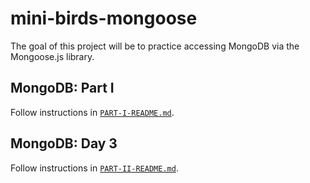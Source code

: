 # mini-birds-mongoose

The goal of this project will be to practice accessing MongoDB via the Mongoose.js library.

## MongoDB: Part I

Follow instructions in [`PART-I-README.md`](https://github.com/kendagriff/mini-birds-mongoose/blob/master/PART-I-README.md).
 
## MongoDB: Day 3

Follow instructions in [`PART-II-README.md`](https://github.com/kendagriff/mini-birds-mongoose/blob/master/PART-II-README.md).
